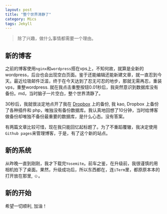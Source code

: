 ```yaml
---
layout: post
title: "整个世界清静了"
category: Mics
tags: Jekyll
---
```


> 除了兴趣，做什么事情都需要一个理由。

<!-- more -->

## 新的博客

之前的博客使用`nginx`和`wordpress`搭在vps上，不知何故，就算是全新的wordpress，后台也会出现空白页面。鉴于还能编辑还能新建文章，就一直忍到今天。最近垃圾邮件泛滥，终于在今天达到了忍无可忍的地步，那就无需再忍，重装vps，重整wordpress. 就在我点击重整按钮0.01秒后，我突然意识到数据库没有备份。md，当时脑子一片空白，整个世界清静了。

30秒后，我就很淡定地点开了我在 [Dropbox](http://db.tt/g1cgnOHg) 上的备份, 我 kao, Dropbox 上备份了各种插件和 php，唯独没有备份数据库。我认真地回想了10分钟，当时给博客做备份却唯独不备份最重要的数据库，是什么心态。没有答案。

有两篇文章比较可惜，现在我只能回忆起标题了。为了不重蹈覆辙，我决定使用`Github pages`来管理博客，于是，有了这个新的站点。

## 新的系统

从昨晚一直到刚刚，我才下载完`Yosemite`。前车之鉴，在升级前，我很谨慎的用相机拍下了桌面。果然，升级成功后，所以东西都在，连`iTerm`里，都原原本本的打开放在那里, &#x263a;。

## 新的开始

希望一切顺利, 加油！
